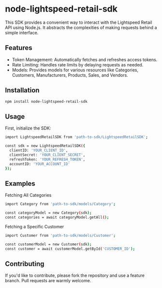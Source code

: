 # node-lightspeed-retail-sdk

This SDK provides a convenient way to interact with the Lightspeed Retail API using Node.js. It abstracts the complexities of making requests behind a simple interface.

## Features

- Token Management: Automatically fetches and refreshes access tokens.
- Rate Limiting: Handles rate limits by delaying requests as needed.
- Models: Provides models for various resources like Categories, Customers, Manufacturers, Products, Sales, and Vendors.

## Installation

```bash
npm install node-lightspeed-retail-sdk
```

## Usage

First, initialize the SDK:

```bash
import LightspeedRetailSDK from 'path-to-sdk/LightspeedRetailSDK';

const sdk = new LightspeedRetailSDK({
  clientID: 'YOUR_CLIENT_ID',
  clientSecret: 'YOUR_CLIENT_SECRET',
  refreshToken: 'YOUR_REFRESH_TOKEN',
  accountID: 'YOUR_ACCOUNT_ID'
});
```

## Examples

Fetching All Categories

```bash
import Category from 'path-to-sdk/models/Category';

const categoryModel = new Category(sdk);
const categories = await categoryModel.getAll();
```

Fetching a Specific Customer

```bash
import Customer from 'path-to-sdk/models/Customer';

const customerModel = new Customer(sdk);
const customer = await customerModel.getById('CUSTOMER_ID');
```

## Contributing

If you'd like to contribute, please fork the repository and use a feature branch. Pull requests are warmly welcome.
